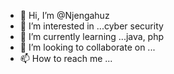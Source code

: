 - 👋 Hi, I’m @Njengahuz
- 👀 I’m interested in ...cyber security 
- 🌱 I’m currently learning ...java, php
- 💞️ I’m looking to collaborate on ...
- 📫 How to reach me ...

<!---
Njengahuz/Njengahuz is a ✨ special ✨ repository because its `README.md` (this file) appears on your GitHub profile.
You can click the Preview link to take a look at your changes.
--->
